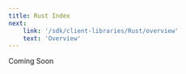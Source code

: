 ```yaml
---
title: Rust Index
next:
    link: '/sdk/client-libraries/Rust/overview'
    text: 'Overview'
---
```

Coming Soon
